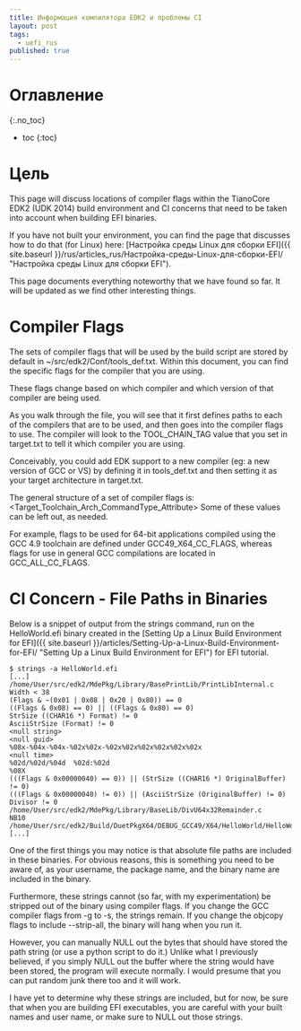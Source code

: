 ```yaml
---
title: Информация компилятора EDK2 и проблемы CI
layout: post
tags:
  - uefi_rus
published: true
---
```


# Оглавление
{:.no_toc}

* toc
{:toc}

# Цель

This page will discuss locations of compiler flags within the TianoCore EDK2 (UDK 2014) build environment and CI concerns that need to be taken into account when building EFI binaries.

If you have not built your environment, you can find the page that discusses how to do that (for Linux) here: [Настройка среды Linux для сборки EFI]({{ site.baseurl }}/rus/articles_rus/Настройка-среды-Linux-для-сборки-EFI/ "Настройка среды Linux для сборки EFI").

This page documents everything noteworthy that we have found so far. It will be updated as we find other interesting things.

# Compiler Flags

The sets of compiler flags that will be used by the build script are stored by default in ~/src/edk2/Conf/tools_def.txt. Within this document, you can find the specific flags for the compiler that you are using.

These flags change based on which compiler and which version of that compiler are being used.

As you walk through the file, you will see that it first defines paths to each of the compilers that are to be used, and then goes into the compiler flags to use. The compiler will look to the TOOL_CHAIN_TAG value that you set in target.txt to tell it which compiler you are using.

Conceivably, you could add EDK support to a new compiler (eg: a new version of GCC or VS) by defining it in tools_def.txt and then setting it as your target architecture in target.txt.

The general structure of a set of compiler flags is: <Target_Toolchain_Arch_CommandType_Attribute> Some of these values can be left out, as needed.

For example, flags to be used for 64-bit applications compiled using the GCC 4.9 toolchain are defined under GCC49_X64_CC_FLAGS, whereas flags for use in general GCC compilations are located in GCC_ALL_CC_FLAGS.

# CI Concern - File Paths in Binaries

Below is a snippet of output from the strings command, run on the HelloWorld.efi binary created in the [Setting Up a Linux Build Environment for EFI]({{ site.baseurl }}/articles/Setting-Up-a-Linux-Build-Environment-for-EFI/ "Setting Up a Linux Build Environment for EFI") for EFI tutorial.

~~~
$ strings -a HelloWorld.efi
[...]
/home/User/src/edk2/MdePkg/Library/BasePrintLib/PrintLibInternal.c
Width < 38
(Flags & ~(0x01 | 0x08 | 0x20 | 0x80)) == 0
((Flags & 0x08) == 0) || ((Flags & 0x80) == 0)
StrSize ((CHAR16 *) Format) != 0
AsciiStrSize (Format) != 0
<null string>
<null guid>
%08x-%04x-%04x-%02x%02x-%02x%02x%02x%02x%02x%02x
<null time>
%02d/%02d/%04d  %02d:%02d
%08X
(((Flags & 0x00000040) == 0)) || (StrSize ((CHAR16 *) OriginalBuffer) != 0)
(((Flags & 0x00000040) != 0)) || (AsciiStrSize (OriginalBuffer) != 0)
Divisor != 0
/home/User/src/edk2/MdePkg/Library/BaseLib/DivU64x32Remainder.c
NB10
/home/User/src/edk2/Build/DuetPkgX64/DEBUG_GCC49/X64/HelloWorld/HelloWorld/DEBUG/HelloWorld.dll
[...]
~~~

One of the first things you may notice is that absolute file paths are included in these binaries. For obvious reasons, this is something you need to be aware of, as your username, the package name, and the binary name are included in the binary.

Furthermore, these strings cannot (so far, with my experimentation) be stripped out of the binary using compiler flags. If you change the GCC compiler flags from -g to -s, the strings remain. If you change the objcopy flags to include --strip-all, the binary will hang when you run it.

However, you can manually NULL out the bytes that should have stored the path string (or use a python script to do it.) Unlike what I previously believed, if you simply NULL out the buffer where the string would have been stored, the program will execute normally. I would presume that you can put random junk there too and it will work.

I have yet to determine why these strings are included, but for now, be sure that when you are building EFI executables, you are careful with your built names and user name, or make sure to NULL out those strings.

